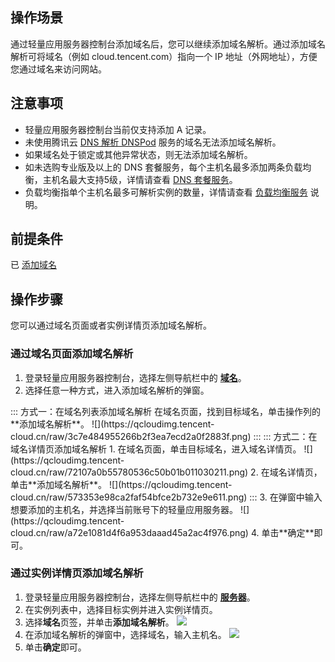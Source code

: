 ## 操作场景
通过轻量应用服务器控制台添加域名后，您可以继续添加域名解析。通过添加域名解析可将域名（例如 cloud.tencent.com）指向一个 IP 地址（外网地址），方便您通过域名来访问网站。

## 注意事项
- 轻量应用服务器控制台当前仅支持添加 A 记录。
- 未使用腾讯云 [DNS 解析 DNSPod](https://cloud.tencent.com/document/product/302) 服务的域名无法添加域名解析。
- 如果域名处于锁定或其他异常状态，则无法添加域名解析。
- 如未选购专业版及以上的 DNS 套餐服务，每个主机名最多添加两条负载均衡，主机名最大支持5级，详情请查看 [DNS 套餐服务](https://price.dnspod.cn/dns)。
- 负载均衡指单个主机名最多可解析实例的数量，详情请查看 [负载均衡服务](https://docs.dnspod.cn/dns/load-balancing-service/) 说明。

## 前提条件
已 [添加域名](https://cloud.tencent.com/document/product/1207/81332)


## 操作步骤
您可以通过域名页面或者实例详情页添加域名解析。

### 通过域名页面添加域名解析
1. 登录轻量应用服务器控制台，选择左侧导航栏中的 [**域名**](https://console.cloud.tencent.com/lighthouse/domain)。
2. 选择任意一种方式，进入添加域名解析的弹窗。
<dx-tabs>
:::  方式一：在域名列表添加域名解析
在域名页面，找到目标域名，单击操作列的**添加域名解析**。
![](https://qcloudimg.tencent-cloud.cn/raw/3c7e484955266b2f3ea7ecd2a0f2883f.png)
:::
::: 方式二：在域名详情页添加域名解析
1. 在域名页面，单击目标域名，进入域名详情页。
![](https://qcloudimg.tencent-cloud.cn/raw/72107a0b55780536c50b01b011030211.png)
2. 在域名详情页，单击**添加域名解析**。
![](https://qcloudimg.tencent-cloud.cn/raw/573353e98ca2faf54bfce2b732e9e611.png)
:::
</dx-tabs>
3. 在弹窗中输入想要添加的主机名，并选择当前账号下的轻量应用服务器。
![](https://qcloudimg.tencent-cloud.cn/raw/a72e1081d4f6a953daaad45a2ac4f976.png)
4. 单击**确定**即可。


### 通过实例详情页添加域名解析
1. 登录轻量应用服务器控制台，选择左侧导航栏中的 [**服务器**](https://console.cloud.tencent.com/lighthouse/instance)。
2. 在实例列表中，选择目标实例并进入实例详情页。
3. 选择**域名**页签，并单击**添加域名解析**。
![](https://qcloudimg.tencent-cloud.cn/raw/355503befc9734cb1cf4d031cdc4fe95.png)
4. 在添加域名解析的弹窗中，选择域名，输入主机名。
![](https://qcloudimg.tencent-cloud.cn/raw/615c8e0dbf613eceb3bde0fbe735260c.png)
5. 单击**确定**即可。


